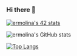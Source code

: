 ### Hi there 👋

[![ermolina's 42 stats](https://badge42.vercel.app/api/v2/cllk7tgu4000608l9539twx7u/stats?cursusId=21&coalitionId=330)](https://github.com/emolina7)

![ermolina's GitHub stats](https://github-readme-stats-emolina7.vercel.app/api?username=emolina7&show_icons=true&theme=radical)

[![Top Langs](https://github-readme-stats-emolina7.vercel.app/api/top-langs/?username=emolina7)](https://github.com/anuraghazra/github-readme-stats)
